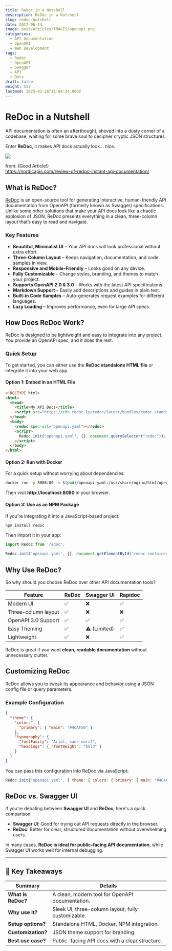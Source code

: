 ```yaml
---
title: ReDoc in a Nutshell
description: ReDoc in a Nutshell
slug: redoc-nutshell
date: 2017-06-14
image: post/Articles/IMAGES/openapi.png
categories:
  - API Documentation
  - OpenAPI
  - Web Development
tags:
  - Redoc
  - OpenAPI
  - Swagger
  - API
  - Docs
draft: false
weight: 537
lastmod: 2025-02-26T11:04:34.860Z
---
```

# ReDoc in a Nutshell

API documentation is often an afterthought, shoved into a dusty corner of a codebase, waiting for some brave soul to decipher cryptic JSON structures.

Enter **ReDoc**,  it makes API docs actually look... nice.

![](/post/Articles/26/redocui.png)

from: (Good Article!)\
https://nordicapis.com/review-of-redoc-instant-api-documentation/

## What is ReDoc?

[ReDoc](https://redocly.com/redoc/) is an open-source tool for generating interactive, human-friendly API documentation from OpenAPI (formerly known as Swagger) specifications. Unlike some other solutions that make your API docs look like a chaotic explosion of JSON, ReDoc presents everything in a clean, three-column layout that’s easy to read and navigate.

### Key Features

* **Beautiful, Minimalist UI** – Your API docs will look professional without extra effort.
* **Three-Column Layout** – Keeps navigation, documentation, and code samples in view.
* **Responsive and Mobile-Friendly** – Looks good on any device.
* **Fully Customizable** – Change styles, branding, and themes to match your project.
* **Supports OpenAPI 2.0 & 3.0** – Works with the latest API specifications.
* **Markdown Support** – Easily add descriptions and guides in plain text.
* **Built-in Code Samples** – Auto-generates request examples for different languages.
* **Lazy Loading** – Improves performance, even for large API specs.

## How Does ReDoc Work?

ReDoc is designed to be lightweight and easy to integrate into any project. You provide an OpenAPI spec, and it does the rest.

### Quick Setup

To get started, you can either use the **ReDoc standalone HTML file** or integrate it into your web app.

#### Option 1: Embed in an HTML File

```html
<!DOCTYPE html>
<html>
  <head>
    <title>My API Docs</title>
    <script src="https://cdn.redoc.ly/redoc/latest/bundles/redoc.standalone.js"></script>
  </head>
  <body>
    <redoc spec-url="openapi.yaml"></redoc>
    <script>
      Redoc.init("openapi.yaml", {}, document.querySelector("redoc"));
    </script>
  </body>
</html>
```

#### Option 2: Run with Docker

For a quick setup without worrying about dependencies:

```sh
docker run -p 8080:80 -v $(pwd)/openapi.yaml:/usr/share/nginx/html/openapi.yaml redocly/redoc
```

Then visit **http://localhost:8080** in your browser.

#### Option 3: Use as an NPM Package

If you're integrating it into a JavaScript-based project:

```sh
npm install redoc
```

Then import it in your app:

```javascript
import Redoc from 'redoc';

Redoc.init('openapi.yaml', {}, document.getElementById('redoc-container'));
```

## Why Use ReDoc?

So why should you choose ReDoc over other API documentation tools?

| Feature             | ReDoc | Swagger UI   | Rapidoc |
| ------------------- | ----- | ------------ | ------- |
| Modern UI           | ✅     | ❌            | ✅       |
| Three-column layout | ✅     | ❌            | ❌       |
| OpenAPI 3.0 Support | ✅     | ✅            | ✅       |
| Easy Theming        | ✅     | ⚠️ (Limited) | ✅       |
| Lightweight         | ✅     | ❌            | ✅       |

ReDoc is great if you want **clean, readable documentation** without unnecessary clutter.

## Customizing ReDoc

ReDoc allows you to tweak its appearance and behavior using a JSON config file or query parameters.

### Example Configuration

```json
{
  "theme": {
    "colors": {
      "primary": { "main": "#4CAF50" }
    },
    "typography": {
      "fontFamily": "Arial, sans-serif",
      "headings": { "fontWeight": "bold" }
    }
  }
}
```

You can pass this configuration into ReDoc via JavaScript:

```javascript
Redoc.init("openapi.yaml", { theme: { colors: { primary: { main: "#4CAF50" } } } }, document.getElementById("redoc-container"));
```

## ReDoc vs. Swagger UI

If you're debating between **Swagger UI** and **ReDoc**, here's a quick comparison:

* **Swagger UI**: Good for trying out API requests directly in the browser.
* **ReDoc**: Better for clear, structured documentation without overwhelming users.

In many cases, **ReDoc is ideal for public-facing API documentation**, while Swagger UI works well for internal debugging.

<!--
## Conclusion

ReDoc is a **fantastic** tool for anyone dealing with API documentation. It's simple, stylish, and makes your OpenAPI specs actually readable. Whether you're a solo developer or part of a large team, integrating ReDoc can improve how you present your API to the world.

If you're tired of messy, unreadable API docs, give ReDoc a shot—you won’t regret it.
-->

***

## 🔑 Key Takeaways

| Summary            | Details                                            |
| ------------------ | -------------------------------------------------- |
| **What is ReDoc?** | A clean, modern tool for OpenAPI documentation.    |
| **Why use it?**    | Sleek UI, three-column layout, fully customizable. |
| **Setup options?** | Standalone HTML, Docker, NPM integration.          |
| **Customization?** | JSON theme support for branding.                   |
| **Best use case?** | Public-facing API docs with a clear structure.     |

```
```
